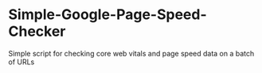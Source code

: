 # Simple-Google-Page-Speed-Checker
Simple script for checking  core web vitals and page speed data on a batch of URLs
